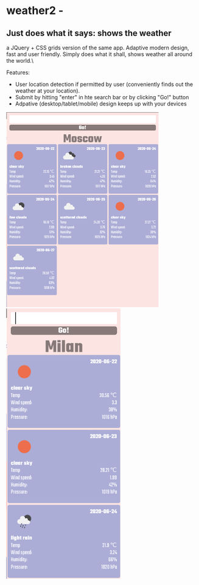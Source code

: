 # weather2 - 
## Just does what it says: shows the weather

a JQuery + CSS grids version of the same app. Adaptive modern design, fast and user friendly.
Simply does what it shall, shows weather all around the world.\

Features:
- User location detection if permitted by user (conveniently finds out the weather at your location).
- Submit by hitting "enter" in hte search bar or by clicking "Go!" button
- Adpative (desktop/tablet/mobile) design keeps up with your devices


<img src="./screenshot.png" width="400px" />             
<img src="./screenshot2.png" width="300px" />
